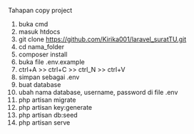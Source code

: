 Tahapan copy project


1. buka cmd
2. masuk htdocs
3. git clone https://github.com/Kirika001/laravel_suratTU.git
4. cd nama_folder
5. composer install
6. buka file .env.example
7. ctrl+A >> ctrl+C >> ctrl_N >> ctrl+V
8. simpan sebagai .env
9. buat database
10. ubah nama database, username, password di file .env
11. php artisan migrate
12. php artisan key:generate
13. php artisan db:seed
14. php artisan serve